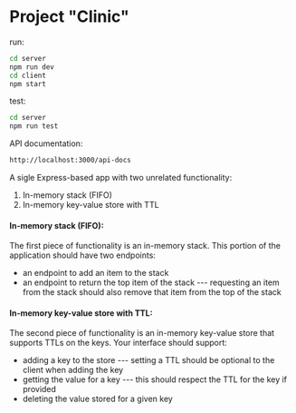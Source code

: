 # Project "Clinic"

run:

```sh
cd server
npm run dev
cd client
npm start
```

test:

```sh
cd server
npm run test
```

API documentation:

```sh
http://localhost:3000/api-docs
```

A sigle Express-based app with two unrelated functionality:

1. In-memory stack (FIFO)
2. In-memory key-value store with TTL

#### In-memory stack (FIFO):

The first piece of functionality is an in-memory stack. This portion of the application should have two endpoints:

- an endpoint to add an item to the stack
- an endpoint to return the top item of the stack
  --- requesting an item from the stack should also remove that item from the top of the stack

#### In-memory key-value store with TTL:

The second piece of functionality is an in-memory key-value store that supports TTLs on the keys.
Your interface should support:

- adding a key to the store
  --- setting a TTL should be optional to the client when adding the key
- getting the value for a key
  --- this should respect the TTL for the key if provided
- deleting the value stored for a given key
